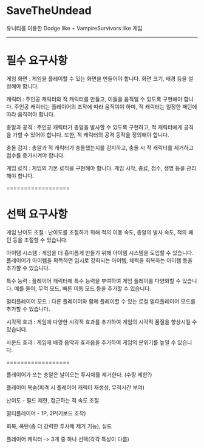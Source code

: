 # SaveTheUndead
유니티를 이용한 Dodge like + VampireSurvivors like 게임
**************

# 필수 요구사항

게임 화면 : 게임을 플레이할 수 있는 화면을 만들어야 합니다. 화면 크기, 배경 등을 설정해야 합니다.

캐릭터 : 주인공 캐릭터와 적 캐릭터를 만들고, 이들을 움직일 수 있도록 구현해야 합니다. 주인공 캐릭터는 플레이어의 조작에 따라 움직여야 하며, 
적 캐릭터는 일정한 패턴에 따라 움직여야 합니다.

총알과 공격 : 주인공 캐릭터가 총알을 발사할 수 있도록 구현하고, 적 캐릭터에게 공격을 가할 수 있어야 합니다. 또한, 적 캐릭터의 공격 동작을 정의해야 합니다.

충돌 감지 : 총알과 적 캐릭터가 충돌했는지를 감지하고, 충돌 시 적 캐릭터를 제거하고 점수를 증가시켜야 합니다.

게임 로직 : 게임의 기본 로직을 구현해야 합니다. 게임 시작, 종료, 점수, 생명 등을 관리해야 합니다.

==================
# 선택 요구사항

게임 난이도 조절 : 난이도를 조절하기 위해 적의 이동 속도, 총알의 발사 속도, 적의 패턴 등을 조절할 수 있습니다.

아이템 시스템 : 게임을 더 흥미롭게 만들기 위해 아이템 시스템을 도입할 수 있습니다. 
플레이어가 아이템을 획득하면 임시로 강화되는 아이템, 체력을 회복하는 아이템 등을 추가할 수 있습니다.

특수 능력 : 플레이어 캐릭터에 특수 능력을 부여하여 게임 플레이를 다양화할 수 있습니다. 예를 들어, 무적 모드, 빠른 이동 모드 등을 추가할 수 있습니다.

멀티플레이어 모드 : 다른 플레이어와 함께 플레이할 수 있는 로컬 멀티플레이어 모드를 추가할 수 있습니다.

시각적 효과 : 게임에 다양한 시각적 효과를 추가하여 게임의 시각적 품질을 향상시킬 수 있습니다.

사운드 효과 : 게임에 배경 음악과 효과음을 추가하여 게임의 분위기를 높일 수 있습니다.

==================

플레이어가 쏘는 총알은 날아오는 투사체를 제거한다.
(수량 제한?)

플레이어 목숨(피격 시 플레이어 캐릭터 재생성, 무적시간 부여)

난이도 - 필드 제한, 접근하는 적 속도 조절

멀티플레이어 - 1P, 2P(키보드 조작)

회복, 폭탄(좀 더 강력한 투사체 제거 기능), 실드

플레이어 캐릭터 -> 3개 중 하나 선택(각각 특성이 다름)


